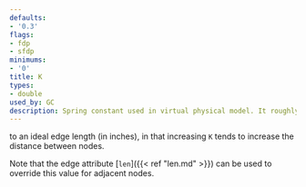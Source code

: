 ```yaml
---
defaults:
- '0.3'
flags:
- fdp
- sfdp
minimums:
- '0'
title: K
types:
- double
used_by: GC
description: Spring constant used in virtual physical model. It roughly correspond
---
```

to an ideal edge length (in inches), in that increasing `K` tends to
increase the distance between nodes.

Note that the edge attribute [`len`]({{< ref "len.md" >}}) can be used to
override this value for adjacent nodes.
